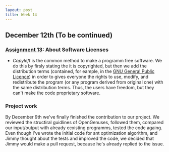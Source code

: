 ```yaml
---
layout: post
title: Week 14
---
```



## December 12th (To be continued)
### [Assignment 13](http://www.compsci.hunter.cuny.edu/~sweiss/course_materials/cs_ossd/assignments/assignment_13_licenses.pdf):  About Software Licenses

* *Copyleft* is the common method to make a programm free software. We do this by firsly stating the it is copyrighted, but then we add the distribution terms (contained, for eample, in the [GNU General Public Licence](https://www.gnu.org/licenses/gpl-3.0.html)) in order to gives everyone the rights to use, modify, and redistribute the program (or any program derived from original one) with the same distribution terms. Thus, the users have freedom, but they can't make the code proprietary software.

### Project work
By December 9th we've finally finished the contribution to our project. We reviewed the structiral guidlines of OpenGenuses, followed them, compared our input/output with already ecxisting programms, tested the code againg. Even though I've wrote the initial code for ant optimization algorithm, and Jimmy thought about the tests and improved the code, we decided that Jimmy would make a pull request, because he's already replied to the issue.  
